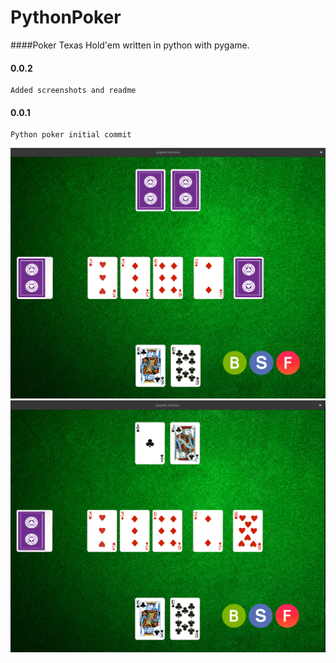 # PythonPoker
####Poker Texas Hold'em written in python with pygame.

#### 0.0.2
    Added screenshots and readme
#### 0.0.1
    Python poker initial commit
![Alt text](screenshot/screenshot.png?raw=true "screenshot")
![Alt text](screenshot/screenshot2.png?raw=true "screenshot2")
